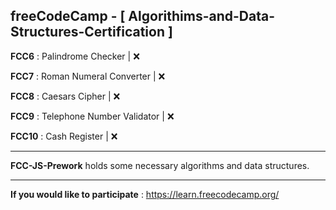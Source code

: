 ## freeCodeCamp - [ Algorithims-and-Data-Structures-Certification ]
**FCC6** : Palindrome Checker | :x:

**FCC7** : Roman Numeral Converter | :x:

**FCC8** : Caesars Cipher | :x:

**FCC9** : Telephone Number Validator | :x:

**FCC10** : Cash Register | :x:

-------------------------------------------------------------------------

**FCC-JS-Prework** holds some necessary algorithms and data structures.

-------------------------------------------------------------------------

**If you would like to participate** : https://learn.freecodecamp.org/
